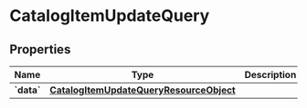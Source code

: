 
# CatalogItemUpdateQuery

## Properties
| Name | Type | Description | Notes |
| ------------ | ------------- | ------------- | ------------- |
| **&#x60;data&#x60;** | [**CatalogItemUpdateQueryResourceObject**](CatalogItemUpdateQueryResourceObject.md) |  |  |



